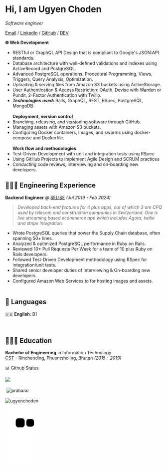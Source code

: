 # Hi, I am Ugyen Choden

_Software engineer_ <br>

[Email](mailto:cugyen20gmail.com) / [LinkedIn](https://www.linkedin.com/in/iugyenc/)
/ [GitHub](https://github.com/ugyenchoden) / [DEV](https://dev.to/cugyen)

**🌐 Web Development**

- RESTful or GraphQL API Design that is compliant to Google's JSON:API standards.
- Database architecture with well-defined validations and indexes using ActiveRecord and PostgreSQL.
- Advanced PostgreSQL operations: Procedural Programming, Views, Triggers, Query Analysis, Optimization.
- Uploading & serving files from Amazon S3 buckets using ActiveStorage.
- User Authentication & Access Restriction: OAuth, Devise with Warden or Pundit, 2-Factor Authentication with Twilio.
- **_Technologies used:_** Rails, GraphQL, REST, RSpec, PostgreSQL, MongoDB <br> <br>
  **Deployment, version control**
- Branching, releasing, and versioning software through GitHub.
- Managing assets with Amazon S3 buckets.
- Configuring Docker containers, images, and swarms using docker-compose and Dockerfile.<br> <br>
  **Work flow and methodologies**
- Test-Driven Development with unit and integration tests using RSpec
- Using GitHub Projects to implement Agile Design and SCRUM practices
- Conducting code reviews, interviewing and on-boarding new developers.<br>

## 👩🏼‍💻 Engineering Experience

**Backend Engineer** @ [SELISE](https://selise.ch//) _(Jul 2019 - Feb 2024)_ <br>
> *Developed back-end features for 4 plus apps, out of which 3 are CPQ used by
> telecom and construction companies in Switzerland. One is live streaming based ecommerce app which
> includes Agora, twilio and stripe integration.*

- Wrote PostgreSQL queries that power the Supply Chain database, often spanning 50+ lines.
- Analyzed & optimized PostgreSQL performance in Ruby on Rails.
- Reviewed 10+ Pull Requests Per Week for a team of 10 plus Ruby on Rails developers.
- Followed Test-Driven Development methodology using RSpec for integration/unit tests.
- Shared senior developer duties of Interviewing & On-boarding new developers.
- Configured Amazon Web Services to for hosting images and assets.
  <br><br>

## 💬 Languages

🇺🇸 **English**: B1 <br>
<br><br>

## 👩🏼‍🎓 Education

**Bachelor of Engineering** in Information Technology<br>
[CST](https://www.cst.edu.bt/index.php/en/) - Rinchending, Phuentsholing, Bhutan _(2015 - 2019)_

📊 Github Status

<p><img src="https://activity-graph.herokuapp.com/graph?username=ugyenchoden&theme=dracula&"><p>

<p>&nbsp;<img align="center" src="https://github-readme-stats.vercel.app/api?username=ugyenchoden&show_icons=true&theme=dracula&locale=en" alt="prabarai" /></p>

<p><img align="center" src="https://github-readme-streak-stats.herokuapp.com/?user=ugyenchoden&theme=dracula&" alt="ugyenchoden" /></p>


![Snake animation](https://github.com/ugyenchoden/ugyenchoden/blob/output/github-contribution-grid-snake.svg)

